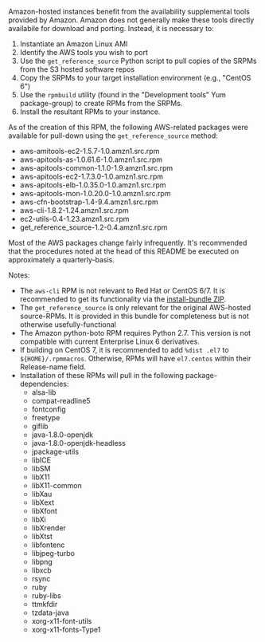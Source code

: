 Amazon-hosted instances benefit from the availability supplemental tools provided by Amazon. Amazon does not generally make these tools directly availabile for download and porting. Instead, it is necessary to:

1. Instantiate an Amazon Linux AMI
2. Identify the AWS tools you wish to port
3. Use the `get_reference_source` Python script to pull copies of the SRPMs from the S3 hosted software repos
4. Copy the SRPMs to your target installation environment (e.g., "CentOS 6")
5. Use the `rpmbuild` utility (found in the "Development tools" Yum package-group) to create RPMs from the SRPMs.
6. Install the resultant RPMs to your instance.

As of the creation of this RPM, the following AWS-related packages were available for pull-down using the `get_reference_source` method:

* aws-amitools-ec2-1.5.7-1.0.amzn1.src.rpm
* aws-apitools-as-1.0.61.6-1.0.amzn1.src.rpm
* aws-apitools-common-1.1.0-1.9.amzn1.src.rpm
* aws-apitools-ec2-1.7.3.0-1.0.amzn1.src.rpm
* aws-apitools-elb-1.0.35.0-1.0.amzn1.src.rpm
* aws-apitools-mon-1.0.20.0-1.0.amzn1.src.rpm
* aws-cfn-bootstrap-1.4-9.4.amzn1.src.rpm
* aws-cli-1.8.2-1.24.amzn1.src.rpm
* ec2-utils-0.4-1.23.amzn1.src.rpm
* get_reference_source-1.2-0.4.amzn1.src.rpm

Most of the AWS packages change fairly infrequently. It's recommended that the procedures noted at the head of this README be executed on approximately a quarterly-basis.

Notes:
* The `aws-cli` RPM is not relevant to Red Hat or CentOS 6/7. It is recommended to get its functionality via the [install-bundle ZIP](http://docs.aws.amazon.com/cli/latest/userguide/installing.html).
* The `get_reference_source` is only relevant for the original AWS-hosted source-RPMs. It is provided in this bundle for completeness but is not otherwise usefully-functional
* The Amazon python-boto RPM requires Python 2.7. This version is not compatible with current Enterprise Linux 6 derivatives.
* If building on CentOS 7, it is recommended to add `%dist .el7` to `${HOME}/.rpmmacros`. Otherwise, RPMs will have `el7.centos` within their Release-name field.
* Installation of these RPMs will pull in the following package-dependencies:
  * alsa-lib
  * compat-readline5
  * fontconfig
  * freetype
  * giflib
  * java-1.8.0-openjdk
  * java-1.8.0-openjdk-headless
  * jpackage-utils
  * libICE
  * libSM
  * libX11
  * libX11-common
  * libXau
  * libXext
  * libXfont
  * libXi
  * libXrender
  * libXtst
  * libfontenc
  * libjpeg-turbo
  * libpng
  * libxcb
  * rsync
  * ruby
  * ruby-libs
  * ttmkfdir
  * tzdata-java
  * xorg-x11-font-utils
  * xorg-x11-fonts-Type1
